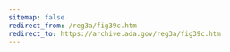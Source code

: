 ```yaml
---
sitemap: false 
redirect_from: /reg3a/fig39c.htm 
redirect_to: https://archive.ada.gov/reg3a/fig39c.htm 
---
```

